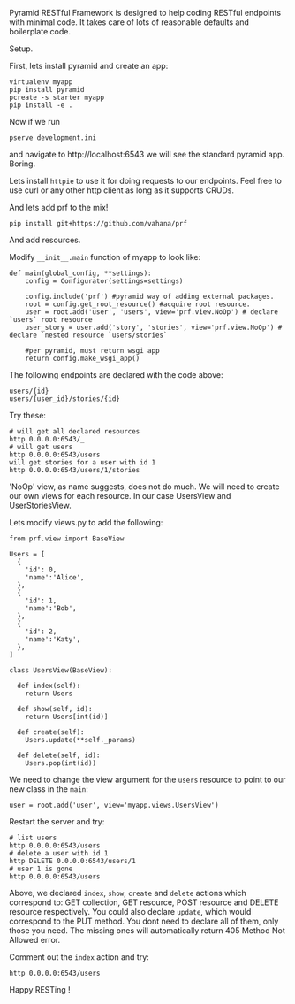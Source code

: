 Pyramid RESTful Framework is designed to help coding RESTful endpoints with minimal code. It takes care of lots of reasonable defaults and boilerplate code.

Setup.

First, lets install pyramid and create an app:

```
virtualenv myapp
pip install pyramid
pcreate -s starter myapp
pip install -e .
```

Now if we run 
```
pserve development.ini
``` 

and navigate to http://localhost:6543 we will see the standard pyramid app. Boring.

Lets install `httpie` to use it for doing requests to our endpoints. Feel free to use curl or any other http client as long as it supports CRUDs.

And lets add prf to the mix!

```
pip install git+https://github.com/vahana/prf
```

And add resources.

Modify `__init__.main` function of myapp to look like:

```
def main(global_config, **settings):
    config = Configurator(settings=settings)

    config.include('prf') #pyramid way of adding external packages.
    root = config.get_root_resource() #acquire root resource.
    user = root.add('user', 'users', view='prf.view.NoOp') # declare `users` root resource
    user_story = user.add('story', 'stories', view='prf.view.NoOp') # declare `nested resource `users/stories`

    #per pyramid, must return wsgi app
    return config.make_wsgi_app()
 ```
 
The following endpoints are declared with the code above:

```
users/{id}
users/{user_id}/stories/{id}
```

Try these:

```
# will get all declared resources
http 0.0.0.0:6543/_
# will get users
http 0.0.0.0:6543/users
will get stories for a user with id 1
http 0.0.0.0:6543/users/1/stories
```

'NoOp' view, as name suggests, does not do much. We will need to create our own views for each resource.
In our case UsersView and UserStoriesView.

Lets modify views.py to add the following:

```
from prf.view import BaseView

Users = [
  {
    'id': 0,
    'name':'Alice',
  },
  {
    'id': 1,
    'name':'Bob',
  },
  {
    'id': 2,
    'name':'Katy',
  },
]

class UsersView(BaseView):

  def index(self):
    return Users

  def show(self, id):
    return Users[int(id)]

  def create(self):
    Users.update(**self._params)

  def delete(self, id):
    Users.pop(int(id))

```

We need to change the view argument for the `users` resource to point to our new class in the `main`:
```
user = root.add('user', view='myapp.views.UsersView')
```

Restart the server and try:
```
# list users
http 0.0.0.0:6543/users
# delete a user with id 1
http DELETE 0.0.0.0:6543/users/1
# user 1 is gone
http 0.0.0.0:6543/users
```

Above, we declared `index`, `show`, `create` and `delete` actions which correspond to: GET collection, GET resource, POST resource and DELETE resource respectively. You could also declare `update`, which would correspond to the PUT method. You dont need to declare all of them, only those you need. The missing ones will automatically return 405 Method Not Allowed error.

Comment out the `index` action and try:
```
http 0.0.0.0:6543/users
```

Happy RESTing !

